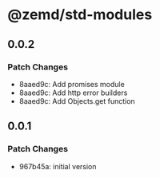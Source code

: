 # @zemd/std-modules

## 0.0.2

### Patch Changes

- 8aaed9c: Add promises module
- 8aaed9c: Add http error builders
- 8aaed9c: Add Objects.get function

## 0.0.1

### Patch Changes

- 967b45a: initial version
